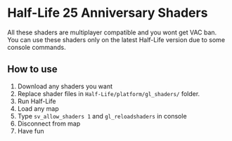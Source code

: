 # Half-Life 25 Anniversary Shaders
All these shaders are multiplayer compatible and you wont get VAC ban.\
You can use these shaders only on the latest Half-Life version due to some console commands.

## How to use
1. Download any shaders you want
2. Replace shader files in ```Half-Life/platform/gl_shaders/``` folder.
3. Run Half-Life
4. Load any map
5. Type ```sv_allow_shaders 1``` and ```gl_reloadshaders``` in console
6. Disconnect from map
7. Have fun

